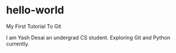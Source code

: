 # hello-world
My First Tutorial To Git

I am Yash Desai an undergrad CS student. Exploring Git and Python currently.
